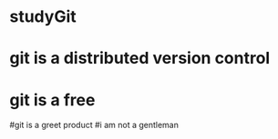 # studyGit
# git is a distributed version control
# git is a free
#git is a greet product
#i am not a gentleman
